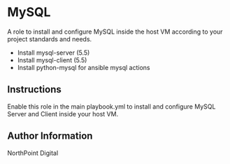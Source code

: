# MySQL

A role to install and configure MySQL inside the host VM according to your project standards and needs.

* Install mysql-server (5.5)
* Install mysql-client (5.5)
* Install python-mysql for ansible mysql actions

## Instructions

Enable this role in the main playbook.yml to install and configure MySQL Server and Client inside your host VM.

## Author Information

NorthPoint Digital
